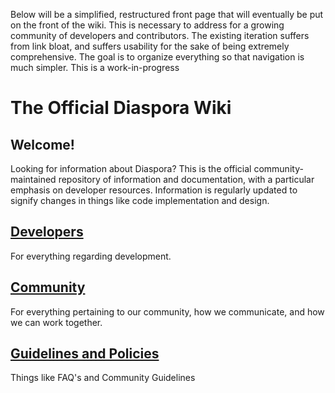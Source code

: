 Below will be a simplified, restructured front page that will eventually be put on the front of the wiki. This is necessary to address for a growing community of developers and contributors. The existing iteration suffers from link bloat, and suffers usability for the sake of being extremely comprehensive. The goal is to organize everything so that navigation is much simpler. This is a work-in-progress

# The Official Diaspora Wiki

## Welcome!
Looking for information about Diaspora? This is the official community-maintained repository of information and documentation, with a particular emphasis on developer resources. Information is regularly updated to signify changes in things like code implementation and design.

## [Developers]()
For everything regarding development.

## [Community]()
For everything pertaining to our community, how we communicate, and how we can work together.

## [Guidelines and Policies]()
Things like FAQ's and Community Guidelines